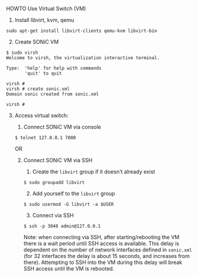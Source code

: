 HOWTO Use Virtual Switch (VM)

1. Install libvirt, kvm, qemu

```
sudo apt-get install libvirt-clients qemu-kvm libvirt-bin
```

2. Create SONiC VM

```
$ sudo virsh
Welcome to virsh, the virtualization interactive terminal.

Type:  'help' for help with commands
       'quit' to quit

virsh # 
virsh # create sonic.xml
Domain sonic created from sonic.xml

virsh # 
```

3. Access virtual switch:

    1. Connect SONiC VM via console

    ```
    $ telnet 127.0.0.1 7000
    ```
    
    OR

    2. Connect SONiC VM via SSH
        
        1. Create the `libvirt` group if it doesn't already exist
        
        ```
        $ sudo groupadd libvirt
        ```
        2. Add yourself to the `libvirt` group
        
        ```
        $ sudo usermod -G libvirt -a $USER
        ```
        3. Connect via SSH
        ```
        $ ssh -p 3040 admin@127.0.0.1
        ```
        Note: when connecting via SSH, after starting/rebooting the VM there is a wait period until SSH access is available. This delay is dependent on the number of network interfaces defined in `sonic.xml` (for 32 interfaces the delay is about 15 seconds, and increases from there). Attempting to SSH into the VM during this delay will break SSH access until the VM is rebooted.
